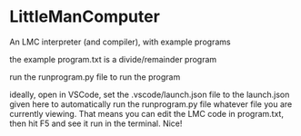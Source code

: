 # LittleManComputer
An LMC interpreter (and compiler), with example programs

the example program.txt is a divide/remainder program

run the runprogram.py file to run the program

ideally, open in VSCode, set the .vscode/launch.json file to the launch.json given here to automatically run the runprogram.py file whatever file you are currently viewing.
That means you can edit the LMC code in program.txt, then hit F5 and see it run in the terminal. Nice!
